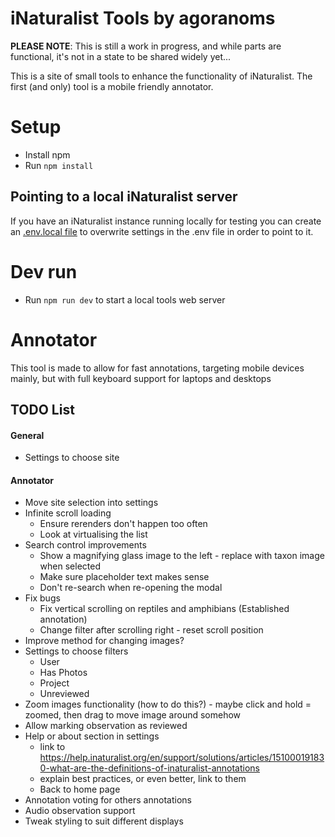 # iNaturalist Tools by agoranoms
**PLEASE NOTE**: This is still a work in progress, and while parts are functional, it's not in a state to be shared widely yet...

This is a site of small tools to enhance the functionality of iNaturalist.
The first (and only) tool is a mobile friendly annotator.

# Setup
- Install npm
- Run `npm install`

## Pointing to a local iNaturalist server
If you have an iNaturalist instance running locally for testing you can create an [.env.local file](https://vite.dev/guide/env-and-mode#env-files) to overwrite settings in the .env file in order to point to it.

# Dev run
- Run `npm run dev` to start a local tools web server

# Annotator
This tool is made to allow for fast annotations, targeting mobile devices mainly, but with full keyboard support for laptops and desktops

## TODO List
#### General
- Settings to choose site

#### Annotator
- Move site selection into settings
- Infinite scroll loading
  - Ensure rerenders don't happen too often
  - Look at virtualising the list
- Search control improvements
  - Show a magnifying glass image to the left - replace with taxon image when selected
  - Make sure placeholder text makes sense
  - Don't re-search when re-opening the modal
- Fix bugs
  - Fix vertical scrolling on reptiles and amphibians (Established annotation)
  - Change filter after scrolling right - reset scroll position
- Improve method for changing images?
- Settings to choose filters
    - User
    - Has Photos
    - Project
    - Unreviewed
- Zoom images functionality (how to do this?) - maybe click and hold = zoomed, then drag to move image around somehow
- Allow marking observation as reviewed
- Help or about section in settings
    - link to https://help.inaturalist.org/en/support/solutions/articles/151000191830-what-are-the-definitions-of-inaturalist-annotations
    - explain best practices, or even better, link to them
    - Back to home page
- Annotation voting for others annotations
- Audio observation support
- Tweak styling to suit different displays

